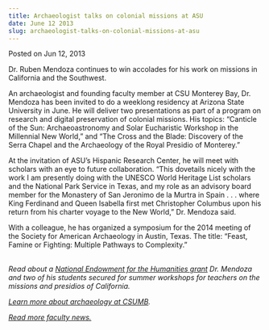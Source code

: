 ```yaml
---
title: Archaeologist talks on colonial missions at ASU
date: June 12 2013
slug: archaeologist-talks-on-colonial-missions-at-asu
---
```


 



<span class="date">Posted on Jun 12, 2013    </span>
<p>Dr. Ruben Mendoza continues to win accolades for his work on
missions in California and the Southwest.</p>
<p>An archaeologist and founding faculty member at CSU Monterey
Bay, Dr. Mendoza has been invited to do a weeklong residency at
Arizona State University in June. He will deliver two presentations
as part of a program on research and digital preservation of
colonial missions. His topics: &#x201C;Canticle of the Sun:
Archaeoastronomy and Solar Eucharistic Workshop in the Millennial
New World,&#x201D; and &#x201C;The Cross and the Blade: Discovery of the Serra
Chapel and the Archaeology of the Royal Presidio of Monterey.&#x201D;</p>
<p>At the invitation of ASU&#x2019;s Hispanic Research Center, he will
meet with scholars with an eye to future collaboration. &#x201C;This
dovetails nicely with the work I am presently doing with the UNESCO
World Heritage List scholars and the National Park Service in
Texas, and my role as an advisory board member for the Monastery of
San Jeronimo de la Murtra in Spain . . . where King Ferdinand and
Queen Isabella first met Christopher Columbus upon his return from
his charter voyage to the New World,&#x201D; Dr. Mendoza said.</p>
<p>With a colleague, he has organized a symposium for the 2014
meeting of the Society for American Archaeology in Austin, Texas.
The title: &#x201C;Feast, Famine or Fighting: Multiple Pathways to
Complexity.&#x201D;<br>
&#xA0;</br></p>
<p><em>Read about a <a href="../../../2012/nov/21/professor-students-land-grant-teach-about-missions.html" rel="nofollow">National Endowment for the Humanities grant</a> Dr.
Mendoza and two of his students secured for summer workshops for
teachers on the missions and presidios of California.</em></p>
<p><em><a href="https://sbgs.csumb.edu/social-behavioral-sciences-major/archaeology" rel="nofollow">Learn more about archaeology at CSUMB</a>.</em></p>
<p><a href="../../../2012/nov/25/faculty-highlights.html" rel="nofollow"><em>Read more faculty news.</em></a></p>





```
